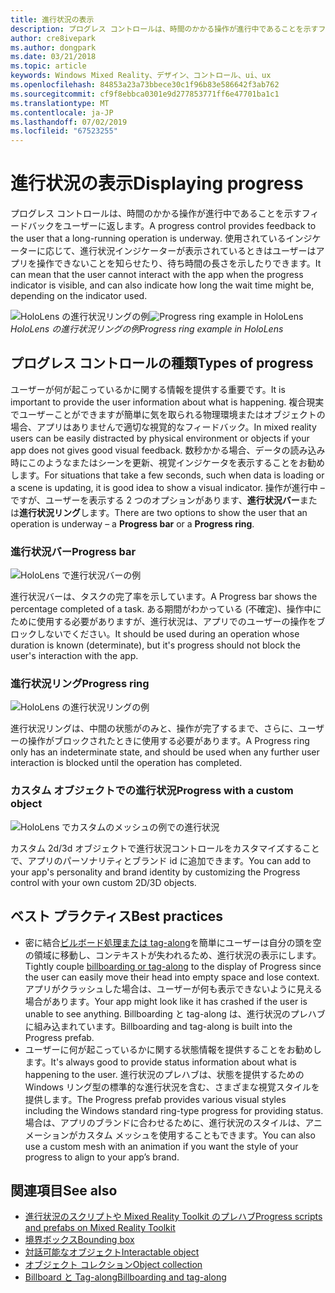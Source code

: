 ```yaml
---
title: 進行状況の表示
description: プログレス コントロールは、時間のかかる操作が進行中であることを示すフィードバックをユーザーに返します。
author: cre8ivepark
ms.author: dongpark
ms.date: 03/21/2018
ms.topic: article
keywords: Windows Mixed Reality、デザイン、コントロール、ui、ux
ms.openlocfilehash: 84853a23a73bbece30c1f96b83e586642f3ab762
ms.sourcegitcommit: cf9f8ebbca0301e9d277853771ff6e47701ba1c1
ms.translationtype: MT
ms.contentlocale: ja-JP
ms.lasthandoff: 07/02/2019
ms.locfileid: "67523255"
---
```

# <a name="displaying-progress"></a><span data-ttu-id="f7964-104">進行状況の表示</span><span class="sxs-lookup"><span data-stu-id="f7964-104">Displaying progress</span></span>

<span data-ttu-id="f7964-105">プログレス コントロールは、時間のかかる操作が進行中であることを示すフィードバックをユーザーに返します。</span><span class="sxs-lookup"><span data-stu-id="f7964-105">A progress control provides feedback to the user that a long-running operation is underway.</span></span> <span data-ttu-id="f7964-106">使用されているインジケーターに応じて、進行状況インジケーターが表示されているときはユーザーはアプリを操作できないことを知らせたり、待ち時間の長さを示したりできます。</span><span class="sxs-lookup"><span data-stu-id="f7964-106">It can mean that the user cannot interact with the app when the progress indicator is visible, and can also indicate how long the wait time might be, depending on the indicator used.</span></span>

<span data-ttu-id="f7964-107">![HoloLens の進行状況リングの例](images/HoloLens2_Loader.gif)</span><span class="sxs-lookup"><span data-stu-id="f7964-107">![Progress ring example in HoloLens](images/HoloLens2_Loader.gif)</span></span><br>
<span data-ttu-id="f7964-108">*HoloLens の進行状況リングの例*</span><span class="sxs-lookup"><span data-stu-id="f7964-108">*Progress ring example in HoloLens*</span></span>

## <a name="types-of-progress"></a><span data-ttu-id="f7964-109">プログレス コントロールの種類</span><span class="sxs-lookup"><span data-stu-id="f7964-109">Types of progress</span></span>

<span data-ttu-id="f7964-110">ユーザーが何が起こっているかに関する情報を提供する重要です。</span><span class="sxs-lookup"><span data-stu-id="f7964-110">It is important to provide the user information about what is happening.</span></span> <span data-ttu-id="f7964-111">複合現実でユーザーことができますが簡単に気を取られる物理環境またはオブジェクトの場合、アプリはありませんで適切な視覚的なフィードバック。</span><span class="sxs-lookup"><span data-stu-id="f7964-111">In mixed reality users can be easily distracted by physical environment or objects if your app does not gives good visual feedback.</span></span> <span data-ttu-id="f7964-112">数秒かかる場合、データの読み込み時にこのようなまたはシーンを更新、視覚インジケータを表示することをお勧めします。</span><span class="sxs-lookup"><span data-stu-id="f7964-112">For situations that take a few seconds, such when data is loading or a scene is updating, it is good idea to show a visual indicator.</span></span> <span data-ttu-id="f7964-113">操作が進行中 – ですが、ユーザーを表示する 2 つのオプションがあります、**進行状況バー**または**進行状況リング**します。</span><span class="sxs-lookup"><span data-stu-id="f7964-113">There are two options to show the user that an operation is underway – a **Progress bar** or a **Progress ring**.</span></span>

### <a name="progress-bar"></a><span data-ttu-id="f7964-114">進行状況バー</span><span class="sxs-lookup"><span data-stu-id="f7964-114">Progress bar</span></span>

![HoloLens で進行状況バーの例](images/640px-progressbar.jpg)

<span data-ttu-id="f7964-116">進行状況バーは、タスクの完了率を示しています。</span><span class="sxs-lookup"><span data-stu-id="f7964-116">A Progress bar shows the percentage completed of a task.</span></span> <span data-ttu-id="f7964-117">ある期間がわかっている (不確定)、操作中にために使用する必要がありますが、進行状況は、アプリでのユーザーの操作をブロックしないでください。</span><span class="sxs-lookup"><span data-stu-id="f7964-117">It should be used during an operation whose duration is known (determinate), but it's progress should not block the user's interaction with the app.</span></span>

### <a name="progress-ring"></a><span data-ttu-id="f7964-118">進行状況リング</span><span class="sxs-lookup"><span data-stu-id="f7964-118">Progress ring</span></span>

![HoloLens の進行状況リングの例](images/640px-progressring.jpg)

<span data-ttu-id="f7964-120">進行状況リングは、中間の状態がのみと、操作が完了するまで、さらに、ユーザーの操作がブロックされたときに使用する必要があります。</span><span class="sxs-lookup"><span data-stu-id="f7964-120">A Progress ring only has an indeterminate state, and should be used when any further user interaction is blocked until the operation has completed.</span></span>

### <a name="progress-with-a-custom-object"></a><span data-ttu-id="f7964-121">カスタム オブジェクトでの進行状況</span><span class="sxs-lookup"><span data-stu-id="f7964-121">Progress with a custom object</span></span>

![HoloLens でカスタムのメッシュの例での進行状況](images/640px-progresscustom.jpg)

<span data-ttu-id="f7964-123">カスタム 2d/3d オブジェクトで進行状況コントロールをカスタマイズすることで、アプリのパーソナリティとブランド id に追加できます。</span><span class="sxs-lookup"><span data-stu-id="f7964-123">You can add to your app's personality and brand identity by customizing the Progress control with your own custom 2D/3D objects.</span></span>

## <a name="best-practices"></a><span data-ttu-id="f7964-124">ベスト プラクティス</span><span class="sxs-lookup"><span data-stu-id="f7964-124">Best practices</span></span>
* <span data-ttu-id="f7964-125">密に結合[ビルボード処理または tag-along](billboarding-and-tag-along.md)を簡単にユーザーは自分の頭を空の領域に移動し、コンテキストが失われるため、進行状況の表示にします。</span><span class="sxs-lookup"><span data-stu-id="f7964-125">Tightly couple [billboarding or tag-along](billboarding-and-tag-along.md) to the display of Progress since the user can easily move their head into empty space and lose context.</span></span> <span data-ttu-id="f7964-126">アプリがクラッシュした場合は、ユーザーが何も表示できないように見える場合があります。</span><span class="sxs-lookup"><span data-stu-id="f7964-126">Your app might look like it has crashed if the user is unable to see anything.</span></span> <span data-ttu-id="f7964-127">Billboarding と tag-along は、進行状況のプレハブに組み込まれています。</span><span class="sxs-lookup"><span data-stu-id="f7964-127">Billboarding and tag-along is built into the Progress prefab.</span></span>
* <span data-ttu-id="f7964-128">ユーザーに何が起こっているかに関する状態情報を提供することをお勧めします。</span><span class="sxs-lookup"><span data-stu-id="f7964-128">It's always good to provide status information about what is happening to the user.</span></span> <span data-ttu-id="f7964-129">進行状況のプレハブは、状態を提供するための Windows リング型の標準的な進行状況を含む、さまざまな視覚スタイルを提供します。</span><span class="sxs-lookup"><span data-stu-id="f7964-129">The Progress prefab provides various visual styles including the Windows standard ring-type progress for providing status.</span></span> <span data-ttu-id="f7964-130">場合は、アプリのブランドに合わせるために、進行状況のスタイルは、アニメーションがカスタム メッシュを使用することもできます。</span><span class="sxs-lookup"><span data-stu-id="f7964-130">You can also use a custom mesh with an animation if you want the style of your progress to align to your app’s brand.</span></span>

## <a name="see-also"></a><span data-ttu-id="f7964-131">関連項目</span><span class="sxs-lookup"><span data-stu-id="f7964-131">See also</span></span>
* [<span data-ttu-id="f7964-132">進行状況のスクリプトや Mixed Reality Toolkit のプレハブ</span><span class="sxs-lookup"><span data-stu-id="f7964-132">Progress scripts and prefabs on Mixed Reality Toolkit</span></span>](https://github.com/microsoft/MixedRealityToolkit-Unity/tree/mrtk_development/Assets/MixedRealityToolkit.SDK/Features/UX/Prefabs/Loader)
* [<span data-ttu-id="f7964-133">境界ボックス</span><span class="sxs-lookup"><span data-stu-id="f7964-133">Bounding box</span></span>](app-bar-and-bounding-box.md)
* [<span data-ttu-id="f7964-134">対話可能なオブジェクト</span><span class="sxs-lookup"><span data-stu-id="f7964-134">Interactable object</span></span>](interactable-object.md)
* [<span data-ttu-id="f7964-135">オブジェクト コレクション</span><span class="sxs-lookup"><span data-stu-id="f7964-135">Object collection</span></span>](object-collection.md)
* [<span data-ttu-id="f7964-136">Billboard と Tag-along</span><span class="sxs-lookup"><span data-stu-id="f7964-136">Billboarding and tag-along</span></span>](billboarding-and-tag-along.md)
